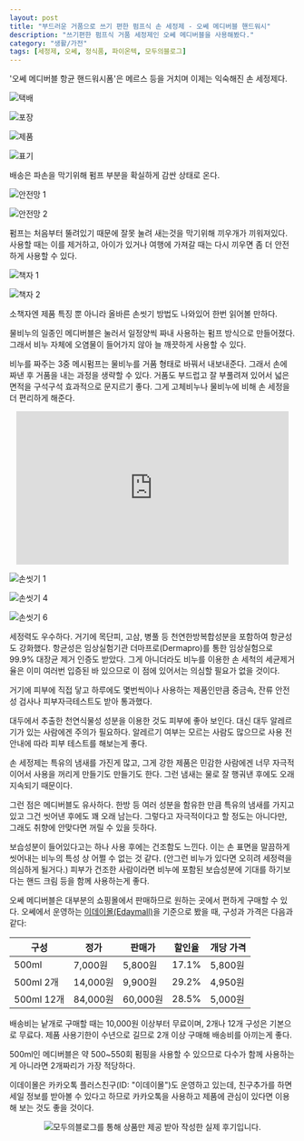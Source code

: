 ```yaml
---
layout: post
title: "부드러운 거품으로 쓰기 편한 펌프식 손 세정제 - 오쎄 메디버블 핸드워시"
description: "쓰기편한 펌프식 거품 세정제인 오쎄 메디버블을 사용해봤다."
category: "생활/가전"
tags: [세정제, 오쎄, 정식품, 파이온텍, 모두의블로그]
---
```


'오쎄 메디버블 항균 핸드워시폼'은
메르스 등을 거치며 이제는 익숙해진 손 세정제다.

![택배](https://lh3.googleusercontent.com/v2I1NSf7zTdJjTs5dfqLbXI6xcZyQVmksTWNeFHNWtCUWW5fX96ds5Whe4qQINDmRAXZlfvUA3CHaA=s480)

![포장](https://lh3.googleusercontent.com/JvwqEWC5v_WLNtVyGqiKRlHD6Kiymt30FY8TGt-fCbyO1U_rPZl1VaZTUbuJql_Vph82kgUQXF7HAw=s480)

![제품](https://lh3.googleusercontent.com/WSHnGXWWxhLUPutLoJ-iahpf_tdmA0QOtsDMoZigRq3Vt0ZRbzhGBc54kajsWl-rQ5oOZAv_S0wGGQ=s480)

![표기](https://lh3.googleusercontent.com/olb6oRKsW3uOli7rEFH89-uRv35RDyqGWZNrZ931OKqZXUuXic48-zx-4Z-PFzWOkFaONd2W8wjBFA=s480)

배송은 파손을 막기위해 펌프 부분을 확실하게 감싼 상태로 온다.

![안전망 1](https://lh3.googleusercontent.com/JV8aoc5lBh8cn65kSXESNrGpqgW5enKpTX4tTnsvBIVFHJxBaj6xWAeyxluOvJr9MOIf1cWPES1W6A=s480)

![안전망 2](https://lh3.googleusercontent.com/jyOri5AbB8n2GjFXkjR5vub8vFF3QxQC2cKqN5XPePEk7yXJd_p2556-qeAcZ5v9qRgLSL8AFyxTwA=s480)

펌프는 처음부터 뚤려있기 때문에 잘못 눌려 새는것을 막기위해 끼우개가 끼워져있다.
사용할 때는 이를 제거하고,
아이가 있거나 여행에 가져갈 때는 다시 끼우면 좀 더 안전하게 사용할 수 있다.

![책자 1](https://lh3.googleusercontent.com/mRkAcsOnNoK8EKWv0RD4t-ItNFcLX35j4Io3wSvTJg2XqxeFHj6zHzNxAFpOdwEWDwGO-pfvmO7eLA=s480)

![책자 2](https://lh3.googleusercontent.com/APKps7H08oYmV0gqE6B5PuMX-TunmGMVOqzSrO-9eq724QbRyyTefj-k8cTl9D8GAuVaYMCe_RcnbQ=s480)

소책자엔 제품 특징 뿐 아니라 올바른 손씻기 방법도 나와있어 한번 읽어볼 만하다.

물비누의 일종인 메디버블은
눌러서 일정양씩 짜내 사용하는 펌프 방식으로 만들어졌다.
그래서 비누 자체에 오염물이 들어가지 않아 늘 깨끗하게 사용할 수 있다.

비누를 짜주는 3중 메시펌프는 물비누를 거품 형태로 바꿔서 내보내준다.
그래서 손에 짜낸 후 거품을 내는 과정을 생략할 수 있다.
거품도 부드럽고 잘 부풀려져 있어서 넓은 면적을 구석구석 효과적으로 문지르기 좋다.
그게 고체비누나 물비누에 비해 손 세정을 더 편리하게 해준다.

<center><iframe width="480" height="270" src="https://www.youtube.com/embed/e0kX8lZW_q8" frameborder="0" allow="accelerometer; autoplay; encrypted-media; gyroscope; picture-in-picture" allowfullscreen></iframe></center>

![손씻기 1](https://lh3.googleusercontent.com/_1D8eewZQlknNXwLh6l96aYgOSHr_44B9AIRs1DlMHlm1WesNTi1OvwB3iztqwCDuglJP7HNx2V2zg=s480)

![손씻기 4](https://lh3.googleusercontent.com/n2J2kBkyHrMsezfeJBJuS51nnNiMTAZdyjMDzAodHVyyjmjjGTA0AC6gbRj5q5PdAL3cahEFWsT3KQ=s480)

![손씻기 6](https://lh3.googleusercontent.com/-suq5XiOCRblRl0U18RobmftIzyt1PaeToB6FUsIn3n9ItiOU29KDlYkqtwiz_pqOyqS-igUeMGAbw=s480)

세정력도 우수하다.
거기에 목단피, 고삼, 병풀 등 천연한방복합성분을 포함하여 항균성도 강화했다.
항균성은 임상실험기관 더마프로(Dermapro)를 통한 임상실험으로 99.9% 대장균 제거 인증도 받았다.
그게 아니더라도 비누를 이용한 손 세척의 세균제거율은 이미 여러번 입증된 바 있으므로
이 점에 있어서는 의심할 필요가 없을 것이다.

거기에 피부에 직접 닿고 하루에도 몇번씩이나 사용하는 제품인만큼
중금속, 잔류 안전성 검사나 피부자극테스트도 받아 통과했다.

대두에서 추출한 천연식물성 성분을 이용한 것도 피부에 좋아 보인다.
대신 대두 알레르기가 있는 사람에겐 주의가 필요하다.
알레르기 여부는 모르는 사람도 많으므로 사용 전 안내에 따라 피부 테스트를 해보는게 좋다.

손 세정제는 특유의 냄새를 가진게 많고,
그게 강한 제품은 민감한 사람에겐 너무 자극적이어서 사용을 꺼리게 만들기도 만들기도 한다.
그런 냄새는 물로 잘 행궈낸 후에도 오래 지속되기 때문이다.

그런 점은 메디버블도 유사하다.
한방 등 여러 성분을 함유한 만큼 특유의 냄새를 가지고 있고 그건 씻어낸 후에도 꽤 오래 남는다.
그렇다고 자극적이다고 할 정도는 아니다만,
그래도 취향에 안맞다면 꺼릴 수 있을 듯하다.

보습성분이 들어있다고는 하나 사용 후에는 건조함도 느낀다.
이는 손 표면을 말끔하게 씻어내는 비누의 특성 상 어쩔 수 없는 것 같다.
(안그런 비누가 있다면 오히려 세정력을 의심하게 될거다.)
피부가 건조한 사람이라면 비누에 포함된 보습성분에 기대를 하기보다는
핸드 크림 등을 함께 사용하는게 좋다.

오쎄 메디버블은 대부분의 쇼핑몰에서 판매하므로 원하는 곳에서 편하게 구매할 수 있다.
오쎄에서 운영하는 [이데이몰(Edaymall)](http://www.edaymall.com/display/goods.do?goods_code=10237570)을 기준으로 봤을 때,
구성과 가격은 다음과 같다:

구성       | 정가     | 판매가   | 할인율 | 개당 가격
-----------|----------|----------|--------|-----------
500ml      |  7,000원 |  5,800원 |  17.1% | 5,800원
500ml  2개 | 14,000원 |  9,900원 |  29.2% | 4,950원
500ml 12개 | 84,000원 | 60,000원 |  28.5% | 5,000원

배송비는 낱개로 구매할 때는 10,000원 이상부터 무료이며,
2개나 12개 구성은 기본으로 무료다.
제품 사용기한이 수년으로 길므로 2개 이상 구매해 배송비를 아끼는게 좋다.

500ml인 메디버블은 약 500~550회 펌핑을 사용할 수 있으므로
다수가 함께 사용하는게 아니라면 2개짜리가 가장 적당하다.

이데이몰은 카카오톡 플러스친구(ID: "이데이몰")도 운영하고 있는데,
친구추가를 하면 세일 정보를 받아볼 수 있다고 하므로
카카오톡을 사용하고 제품에 관심이 있다면 이용해 보는 것도 좋을 것이다.



<center><img src="https://moduad.com/img/sponser_img.php?mb_mb=reznoagmailcom&wr_wr=452026&bo_table=life&p_wr_wr=28416" alt="모두의블로그를 통해 상품만 제공 받아 작성한 실제 후기입니다." /></center>
